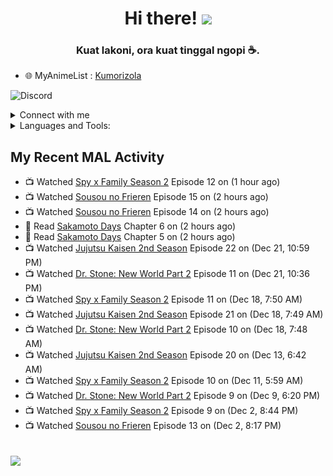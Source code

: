 <h1 align="center">Hi there! <img src="https://media.giphy.com/media/hvRJCLFzcasrR4ia7z/giphy.gif" width="25px"> </h1>
<h3 align="center">Kuat lakoni, ora kuat tinggal ngopi ☕.</h3>

- 🌐 MyAnimeList : [Kumorizola](https://myanimelist.net/animelist/Kumorizola)

![Discord](https://discord.c99.nl/widget/theme-3/761213268009943051.png)
<details>
      <summary>Connect with me</summary>
    <p align="left">
        <a href="https://www.instagram.com/kumorizola/" target="blank"><img align="center"
                src="https://raw.githubusercontent.com/rahuldkjain/github-profile-readme-generator/master/src/images/icons/Social/instagram.svg"
                alt="kumorizola" height="30" width="40" /></a>
        <a href="https://discord.com" target="blank"><img align="center"
                src="https://raw.githubusercontent.com/rahuldkjain/github-profile-readme-generator/master/src/images/icons/Social/discord.svg"
                alt="Kumori#5882" height="30" width="40" /></a>
    </p>
</details>

<details>
    <summary align="left">Languages and Tools:</summary>
<p align="left">
      <a href="https://www.w3schools.com/css/" target="_blank">
        <img src="https://raw.githubusercontent.com/devicons/devicon/master/icons/css3/css3-original-wordmark.svg"
            alt="css3" width="40" height="40" /> </a> <a href="https://www.w3.org/html/" target="_blank"> <img
            src="https://raw.githubusercontent.com/devicons/devicon/master/icons/html5/html5-original-wordmark.svg"
            alt="html5" width="40" height="40" /> </a> <a href="https://www.java.com" target="_blank"> <img
            src="https://raw.githubusercontent.com/devicons/devicon/master/icons/java/java-original.svg" alt="java"
            width="40" height="40" /> </a> <a href="https://developer.mozilla.org/en-US/docs/Web/JavaScript"
            target="_blank"> <img
            src="https://raw.githubusercontent.com/devicons/devicon/master/icons/javascript/javascript-original.svg"
            alt="javascript" width="40" height="40" /> </a> <a href="https://nodejs.org" target="_blank"> <img
            src="https://raw.githubusercontent.com/devicons/devicon/master/icons/nodejs/nodejs-original-wordmark.svg"
            alt="nodejs" width="40" height="40" /> </a> <a href="https://www.python.org" target="_blank"> <img
            src="https://raw.githubusercontent.com/devicons/devicon/master/icons/python/python-original.svg"
            alt="python" width="40" height="40" /> </a> <a href="https://www.typescriptlang.org/" target="_blank"> <img
            src="https://raw.githubusercontent.com/devicons/devicon/master/icons/typescript/typescript-original.svg" 
            alt="typescript" width="40" height="40" /> </a> <a href="https://www.photoshop.com/en" target="_blank"> <img
            src="https://upload.wikimedia.org/wikipedia/commons/a/af/Adobe_Photoshop_CC_icon.svg" alt="photoshop" width="40" height="40"/> </a>
            <a href="https://www.adobe.com/products/premiere.html" target="_blank"> <img
            src="https://upload.wikimedia.org/wikipedia/commons/4/40/Adobe_Premiere_Pro_CC_icon.svg" alt="Premiere pro" width="40" height="40"/> </a>
            <a href="https://www.adobe.com/in/products/illustrator.html" target="_blank"> <img 
            src="https://upload.wikimedia.org/wikipedia/commons/f/fb/Adobe_Illustrator_CC_icon.svg" alt="illustrator" width="40" height="40"/> </a>
      
 </details>
 
 <h2> My Recent MAL Activity</h2>
<!-- MAL_ACTIVITY:start -->

- 📺 Watched [Spy x Family Season 2](https://MyAnimeList.net/anime.php?id=53887) Episode 12 on (1 hour ago)
- 📺 Watched [Sousou no Frieren](https://MyAnimeList.net/anime.php?id=52991) Episode 15 on (2 hours ago)
- 📺 Watched [Sousou no Frieren](https://MyAnimeList.net/anime.php?id=52991) Episode 14 on (2 hours ago)
- 📖 Read [Sakamoto Days](https://MyAnimeList.net/manga.php?id=131334) Chapter 6 on (2 hours ago)
- 📖 Read [Sakamoto Days](https://MyAnimeList.net/manga.php?id=131334) Chapter 5 on (2 hours ago)
- 📺 Watched [Jujutsu Kaisen 2nd Season](https://MyAnimeList.net/anime.php?id=51009) Episode 22 on (Dec 21, 10:59 PM)
- 📺 Watched [Dr. Stone: New World Part 2](https://MyAnimeList.net/anime.php?id=55644) Episode 11 on (Dec 21, 10:36 PM)
- 📺 Watched [Spy x Family Season 2](https://MyAnimeList.net/anime.php?id=53887) Episode 11 on (Dec 18, 7:50 AM)
- 📺 Watched [Jujutsu Kaisen 2nd Season](https://MyAnimeList.net/anime.php?id=51009) Episode 21 on (Dec 18, 7:49 AM)
- 📺 Watched [Dr. Stone: New World Part 2](https://MyAnimeList.net/anime.php?id=55644) Episode 10 on (Dec 18, 7:48 AM)
- 📺 Watched [Jujutsu Kaisen 2nd Season](https://MyAnimeList.net/anime.php?id=51009) Episode 20 on (Dec 13, 6:42 AM)
- 📺 Watched [Spy x Family Season 2](https://MyAnimeList.net/anime.php?id=53887) Episode 10 on (Dec 11, 5:59 AM)
- 📺 Watched [Dr. Stone: New World Part 2](https://MyAnimeList.net/anime.php?id=55644) Episode 9 on (Dec 9, 6:20 PM)
- 📺 Watched [Spy x Family Season 2](https://MyAnimeList.net/anime.php?id=53887) Episode 9 on (Dec 2, 8:44 PM)
- 📺 Watched [Sousou no Frieren](https://MyAnimeList.net/anime.php?id=52991) Episode 13 on (Dec 2, 8:17 PM)

<!-- MAL_ACTIVITY:end -->

  
<h2 align="left"> <img src="https://media.discordapp.net/attachments/918405470073520168/919220018355523584/ezgif.com-gif-maker_1.gif">
